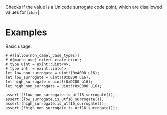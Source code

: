 Checks if the value is a Unicode surrogate code point,
which are disallowed values for [`char`].

# Examples

Basic usage:

```
# #![allow(non_camel_case_types)]
# #[macro_use] extern crate exint;
# type uint = exint::uint<4>;
# type int  = exint::int<4>;
let low_non_surrogate = uint!(0xA000 u16);
let low_surrogate = uint!(0xD800 u16);
let high_surrogate = uint!(0xDC00 u16);
let high_non_surrogate = uint!(0xE000 u16);

assert!(!low_non_surrogate.is_utf16_surrogate());
assert!(low_surrogate.is_utf16_surrogate());
assert!(high_surrogate.is_utf16_surrogate());
assert!(!high_non_surrogate.is_utf16_surrogate());
```
